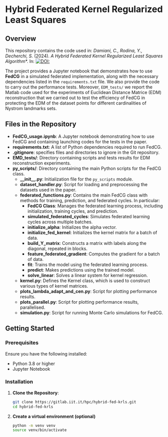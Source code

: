 # Hybrid Federated Kernel Regularized Least Squares


## Overview
This repository contains the code used in:
 *Damiani, C., Rodina, Y., Decherchi, S.* (2024). *A Hybrid Federated Kernel Regularized Least Squares Algorithm**. In: 
[![DOI:](https://)](https://doi.org/)

 The project provides a Jupyter notebook that demonstrates how to use **FedCG** in a simulated federated implementation, along with the necessary dependencies listed in the `requirements.txt` file. We also provide the code to carry out the performance tests. Moreover, `EDM_tests/` we report the Matlab code used for the experiments of Euclidean Distance Matrice (EDM) reconstruction that we carried out to test the efficiency of FedCG in protecting the EDM of the dataset points for different cardinalities of Nystrom landmarks sets. 

## Files in the Repository
- **FedCG_usage.ipynb**: A Jupyter notebook demonstrating how to use FedCG and containing launching codes for the tests in the paper.
- **requirements.txt**: A list of Python dependencies required to run FedCG.
- **.gitignore**: specifies files and directories to ignore in the Git repository.
- **EMD_tests/**: Directory containing scripts and tests results for EDM reconstruction experiments.
- **py_scripts/**: Directory containing the main Python scripts for the FedCG class.
  - **\_\_init\_\_.py**: Initialization file for the `py_scripts` module.
  - **dataset_handler.py**: Script for loading and preprocessing the datasets used in the paper.
   - **federated_functions.py**: Contains the main FedCG class with methods for training, prediction, and federated cycles. In particular: 
      - **FedCG Class**: Manages the federated learning process, including initialization, training cycles, and prediction. 
      - **simulated_federated_cycles**: Simulates federated learning cycles across multiple batches.
      - **initialize_alpha**: Initializes the alpha vector.
      - **initialize_fed_kernel**: Initializes the kernel matrix for a batch of data.
      - **build_Y_matrix**: Constructs a matrix with labels along the diagonal, repeated in blocks.
      - **feature_federated_gradient**: Computes the gradient for a batch of data.
      - **fit**: Trains the model using the federated learning process.
      - **predict**: Makes predictions using the trained model.
      - **solve_linear**: Solves a linear system for kernel regression.
  - **kernel.py**: Defines the Kernel class, which is used to construct various types of kernel matrices.
  - **plots_lambda_adapt_and_cen.py**: Script for plotting performance results.
  - **plots_parallel.py**: Script for plotting performance results, parallelised. 
  - **simulation.py**: Script for running Monte Carlo simulations for FedCG.


## Getting Started

### Prerequisites
Ensure you have the following installed:
- Python 3.8 or higher
- Jupyter Notebook

### Installation

1. **Clone the Repository**:
   ```sh
   git clone https://gitlab.iit.it/hpc/hybrid-fed-krls.git
   cd hybrid-fed-krls

2. **Create a virtual environment (optional)**
    ```sh
   python -m venv venv
   source venv/bin/activate
